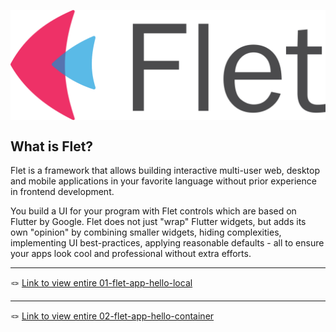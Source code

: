 <p align="center">
    <img src="./flet-logo.svg" alt="flet-logo" style="display: block; margin: 0 auto;">
</p>

## What is Flet?

Flet is a framework that allows building interactive multi-user web, desktop and mobile applications in your favorite language without prior experience in frontend development.

You build a UI for your program with Flet controls which are based on Flutter by Google. Flet does not just "wrap" Flutter widgets, but adds its own "opinion" by combining smaller widgets, hiding complexities, implementing UI best-practices, applying reasonable defaults - all to ensure your apps look cool and professional without extra efforts.

---

<div align="left">
   &#x1FAA2; <a href="./01-flet-app-hello-local">Link to view entire 01-flet-app-hello-local</a>
</div>

---

<div align="left">
   &#x1FAA2; <a href="./02-flet-app-hello-container">Link to view entire 02-flet-app-hello-container</a>
</div>